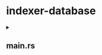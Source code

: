 # indexer-database

<details>
<summary><h2>main.rs</h2></summary>

### fn main()

returns -> Result which can be
    - empty result, programming successful exit of the program
    - error

**Description** - THe main function is the starting point of the indexer. It takes no parameters and is responsible for initializing the *indexer data environment* and calling other functions.

**Initializing Data Environment** - Before calling the functions which actually indexes the transactions we need to set some data which are required for these functions to work properly.

**List of required data -** 
<details>
<summary>1. contract_metadata</summary>

The contract_metadata is a struct of type `ContractMetaData` which contains the basic data fetched from our Mongodb collection `contracts`.

The `ContractMetaData` type:
```
pub struct ContractMetaData {
    pub contract_address: String,
    pub read_abi_from: String,
    pub chain_id: String,
    pub function_of_interest: String,
    pub contract_name: String,
    pub contract_description: String,
    pub contract_slug: String,
    pub method_of_interest:std::collections::HashSet<String>,
    pub methods:Document,
}
```

Key points

- contract_address: Address of the contract that we will index
- read_abi_from: Address of the contract from where we get the Application Binary Interface (ABI) of the project smart contract. This is usually required if the above `contract_address` is a proxy contract, then we cannot use that ABI, instead we get it from `read_abi_from`, which will be given by the user.
- chain_id: Id of the chain where the contract is deployed
- function_of_interest: A list of functions which will be indexed if a transaction happens on anyone of them

</details>

<details><summary>2. contract_abi</summary></details>

</details>

